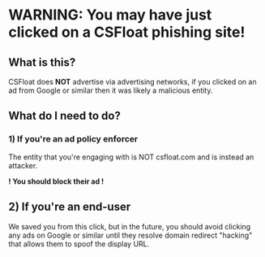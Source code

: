 # WARNING: You may have just clicked on a CSFloat phishing site!

## What is this?

CSFloat does **NOT** advertise via advertising networks, if you clicked on an ad from Google or similar then it was likely a malicious entity.

## What do I need to do?

### 1) If you're an ad policy enforcer

The entity that you're engaging with is NOT csfloat.com and is instead an attacker.

**! You should block their ad !**

## 2) If you're an end-user

We saved you from this click, but in the future, you should avoid clicking any ads on Google or similar until they resolve domain redirect "hacking"
that allows them to spoof the display URL.
